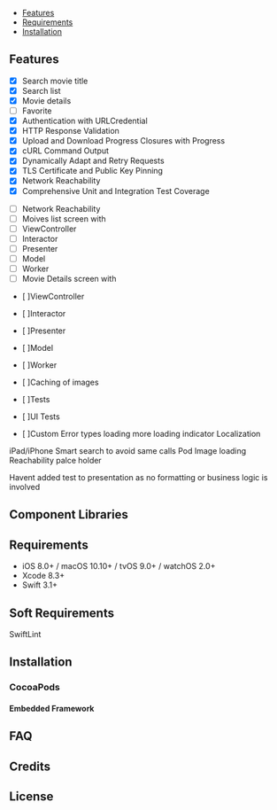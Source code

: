 - [Features](#features)
- [Requirements](#requirements)
- [Installation](#installation)

## Features

- [x] Search movie title
- [x] Search list
- [x] Movie details
- [ ] Favorite
- [x] Authentication with URLCredential
- [x] HTTP Response Validation
- [x] Upload and Download Progress Closures with Progress
- [x] cURL Command Output
- [x] Dynamically Adapt and Retry Requests
- [x] TLS Certificate and Public Key Pinning
- [x] Network Reachability
- [x] Comprehensive Unit and Integration Test Coverage
* [ ] Network Reachability
* [ ] Moives list screen with
* [ ] ViewController
* [ ] Interactor
* [ ] Presenter
* [ ] Model
* [ ] Worker
* [ ] Movie Details screen with
* [ ]ViewController
* [ ]Interactor
* [ ]Presenter
* [ ]Model
* [ ]Worker

* [ ]Caching of images
* [ ]Tests
* [ ]UI Tests
* [ ]Custom Error types
loading more
loading indicator
Localization

iPad/iPhone
Smart search to avoid same calls
Pod
Image loading
Reachability
palce holder

Havent added test to presentation as no formatting or business logic is involved
## Component Libraries


## Requirements

- iOS 8.0+ / macOS 10.10+ / tvOS 9.0+ / watchOS 2.0+
- Xcode 8.3+
- Swift 3.1+

## Soft Requirements
SwiftLint


## Installation

### CocoaPods


#### Embedded Framework


## FAQ

## Credits

## License

